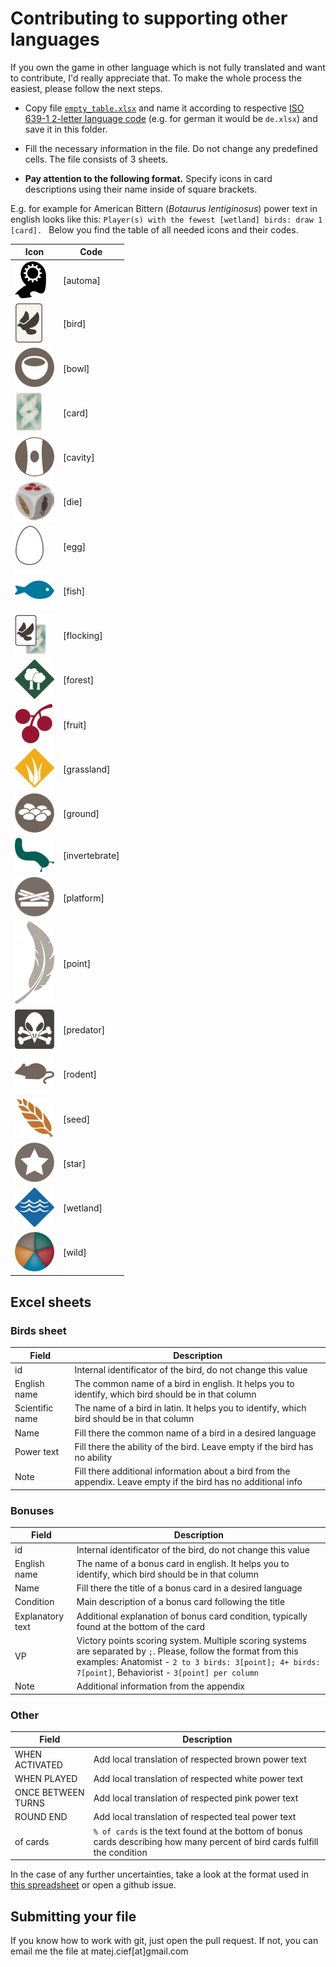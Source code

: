# Contributing to supporting other languages

If you own the game in other language which is not fully translated and want to contribute, I'd really appreciate that. To make the whole process the easiest, please follow the next steps.

* Copy file [`empty_table.xlsx`](empty_table.xlsx) and name it according to respective [ISO 639-1 2-letter language code](https://en.wikipedia.org/wiki/List_of_ISO_639-1_codes) (e.g. for german it would be `de.xlsx`) and save it in this folder.

* Fill the necessary information in the file. Do not change any predefined cells. The file consists of 3 sheets. 

* **Pay attention to the following format.** Specify icons in card descriptions using their name inside of square brackets.

E.g. for example for American Bittern (*Botaurus lentiginosus*) power text in english looks like this: `Player(s) with the fewest [wetland] birds: draw 1 [card].
`
Below you find the table of all needed icons and their codes.

| Icon | Code |
| ----------- | ----------- |
| ![automa](../src/assets/icons/png/automa.png) | [automa] |
| ![bird](../src/assets/icons/png/bird.png) | [bird] |
| ![bowl](../src/assets/icons/png/bowl.png) | [bowl] |
| ![card](../src/assets/icons/png/card.png) | [card] |
| ![cavity](../src/assets/icons/png/cavity.png) | [cavity] |
| ![die](../src/assets/icons/png/die.png) | [die] |
| ![egg](../src/assets/icons/png/egg.png) | [egg] |
| ![fish](../src/assets/icons/png/fish.png) | [fish] |
| ![flocking](../src/assets/icons/png/flocking.png) | [flocking] |
| ![forest](../src/assets/icons/png/forest.png) | [forest] |
| ![fruit](../src/assets/icons/png/fruit.png) | [fruit] |
| ![grassland](../src/assets/icons/png/grassland.png) | [grassland] |
| ![ground](../src/assets/icons/png/ground.png) | [ground] |
| ![invertebrate](../src/assets/icons/png/invertebrate.png) | [invertebrate] |
| ![platform](../src/assets/icons/png/platform.png) | [platform] |
| ![point](../src/assets/icons/png/point.png) | [point] |
| ![predator](../src/assets/icons/png/predator.png) | [predator] |
| ![rodent](../src/assets/icons/png/rodent.png) | [rodent] |
| ![seed](../src/assets/icons/png/seed.png) | [seed] |
| ![star](../src/assets/icons/png/star.png) | [star] |
| ![wetland](../src/assets/icons/png/wetland.png) | [wetland] |
| ![wild](../src/assets/icons/png/wild.png) | [wild] |


## Excel sheets

### Birds sheet
| Field | Description |
| ----------- | ----------- |
| id | Internal identificator of the bird, do not change this value |
| English name| The common name of a bird in english. It helps you to identify, which bird should be in that column  |
| Scientific name| The name of a bird in latin. It helps you to identify, which bird should be in that column  |
| Name| Fill there the common name of a bird in a desired language |
| Power text| Fill there the ability of the bird. Leave empty if the bird has no ability |
| Note| Fill there additional information about a bird from the appendix. Leave empty if the bird has no additional info |

### Bonuses
| Field | Description |
| ----------- | ----------- |
| id | Internal identificator of the bird, do not change this value |
| English name| The name of a bonus card in english. It helps you to identify, which bird should be in that column  |
| Name| Fill there the title of a bonus card in a desired language |
| Condition| Main description of a bonus card following the title|
| Explanatory text| Additional explanation of bonus card condition, typically found at the bottom of the card |
| VP| Victory points scoring system. Multiple scoring systems are separated by `;`. Please, follow the format from this examples: Anatomist - `2 to 3 birds: 3[point]; 4+ birds: 7[point]`, Behaviorist - `3[point] per column` |
| Note| Additional information from the appendix |

### Other
| Field | Description |
| ----------- | ----------- |
| WHEN ACTIVATED| Add local translation of respected brown power text |
| WHEN PLAYED| Add local translation of respected white power text  |
| ONCE BETWEEN TURNS| Add local translation of respected pink power text |
| ROUND END| Add local translation of respected teal power text|
| of cards| `% of cards` is the text found at the bottom of bonus cards describing how many percent of bird cards fulfill the condition |

In the case of any further uncertainties, take a look at the format used in [this spreadsheet](../scripts/wingspan-card-list.xlsx) or open a github issue.

## Submitting your file
If you know how to work with git, just open the pull request. If not, you can email me the file at matej.cief[at]gmail.com
